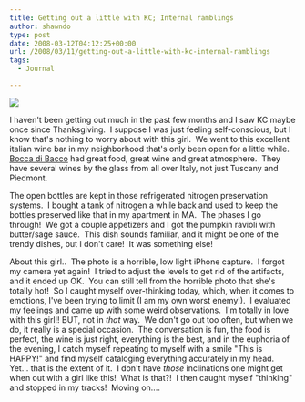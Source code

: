 ```yaml
---
title: Getting out a little with KC; Internal ramblings
author: shawndo
type: post
date: 2008-03-12T04:12:25+00:00
url: /2008/03/11/getting-out-a-little-with-kc-internal-ramblings
tags:
  - Journal

---
```

![](/images/2008/03/kc.jpg)

I haven't been getting out much in the past few months and I saw KC maybe once since Thanksgiving.  I suppose I was just feeling self-conscious, but I know that's nothing to worry about with this girl.  We went to this excellent italian wine bar in my neighborhood that's only been open for a little while.  [Bocca di Bacco][1] had great food, great wine and great atmosphere.  They have several wines by the glass from all over Italy, not just Tuscany and Piedmont.

The open bottles are kept in those refrigerated nitrogen preservation systems.  I bought a tank of nitrogen a while back and used to keep the bottles preserved like that in my apartment in MA.  The phases I go through!  We got a couple appetizers and I got the pumpkin ravioli with butter/sage sauce.  This dish sounds familiar, and it might be one of the trendy dishes, but I don't care!  It was something else!  

About this girl..  The photo is a horrible, low light iPhone capture.  I forgot my camera yet again!  I tried to adjust the levels to get rid of the artifacts, and it ended up OK.  You can still tell from the horrible photo that she's totally hot!  So I caught myself over-thinking today, which, when it comes to emotions, I've been trying to limit (I am my own worst enemy!).  I evaluated my feelings and came up with some weird observations.  I'm totally in love with this girl!! BUT, not in _that_ way.  We don't go out too often, but when we do, it really is a special occasion.  The conversation is fun, the food is perfect, the wine is just right, everything is the best, and in the euphoria of the evening, I catch myself repeating to myself with a smile "This is HAPPY!" and find myself cataloging everything accurately in my head.  Yet... that is the extent of it.  I don't have _those_ inclinations one might get when out with a girl like this!  What is that?!  I then caught myself "thinking" and stopped in my tracks!  Moving on....

 [1]: http://www.menupages.com/restaurantdetails.asp?areaid=0&restaurantid=47540&neighborhoodid=10&cuisineid=35